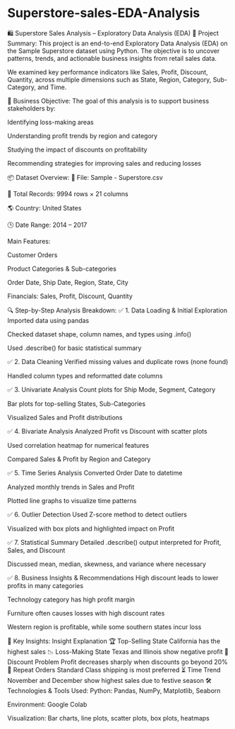 # Superstore-sales-EDA-Analysis

🛍️ Superstore Sales Analysis – Exploratory Data Analysis (EDA)
📌 Project Summary:
This project is an end-to-end Exploratory Data Analysis (EDA) on the Sample Superstore dataset using Python. The objective is to uncover patterns, trends, and actionable business insights from retail sales data.

We examined key performance indicators like Sales, Profit, Discount, Quantity, across multiple dimensions such as State, Region, Category, Sub-Category, and Time.

🎯 Business Objective:
The goal of this analysis is to support business stakeholders by:

Identifying loss-making areas

Understanding profit trends by region and category

Studying the impact of discounts on profitability

Recommending strategies for improving sales and reducing losses

📦 Dataset Overview:
📁 File: Sample - Superstore.csv

🧾 Total Records: 9994 rows × 21 columns

🌎 Country: United States

🕒 Date Range: 2014 – 2017

Main Features:

Customer Orders

Product Categories & Sub-categories

Order Date, Ship Date, Region, State, City

Financials: Sales, Profit, Discount, Quantity

🔍 Step-by-Step Analysis Breakdown:
✅ 1. Data Loading & Initial Exploration
Imported data using pandas

Checked dataset shape, column names, and types using .info()

Used .describe() for basic statistical summary

✅ 2. Data Cleaning
Verified missing values and duplicate rows (none found)

Handled column types and reformatted date columns

✅ 3. Univariate Analysis
Count plots for Ship Mode, Segment, Category

Bar plots for top-selling States, Sub-Categories

Visualized Sales and Profit distributions

✅ 4. Bivariate Analysis
Analyzed Profit vs Discount with scatter plots

Used correlation heatmap for numerical features

Compared Sales & Profit by Region and Category

✅ 5. Time Series Analysis
Converted Order Date to datetime

Analyzed monthly trends in Sales and Profit

Plotted line graphs to visualize time patterns

✅ 6. Outlier Detection
Used Z-score method to detect outliers

Visualized with box plots and highlighted impact on Profit

✅ 7. Statistical Summary
Detailed .describe() output interpreted for Profit, Sales, and Discount

Discussed mean, median, skewness, and variance where necessary

✅ 8. Business Insights & Recommendations
High discount leads to lower profits in many categories

Technology category has high profit margin

Furniture often causes losses with high discount rates

Western region is profitable, while some southern states incur loss

🧠 Key Insights:
Insight	Explanation
🏆 Top-Selling State	California has the highest sales
📉 Loss-Making State	Texas and Illinois show negative profit
💸 Discount Problem	Profit decreases sharply when discounts go beyond 20%
🔁 Repeat Orders	Standard Class shipping is most preferred
⏳ Time Trend	November and December show highest sales due to festive season
🛠️ Technologies & Tools Used:
Python: Pandas, NumPy, Matplotlib, Seaborn

Environment: Google Colab

Visualization: Bar charts, line plots, scatter plots, box plots, heatmaps

